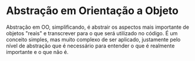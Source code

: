 # Abstração em Orientação a Objeto

Abstração em OO, simplificando, é abstrair os aspectos mais importante de objetos "reais" e transcrever para o que será utilizado no código. É um conceito simples, mas muito complexo de ser aplicado, justamente pelo nível de abstração que é necessário para entender o que é realmente  importante e o que não é.